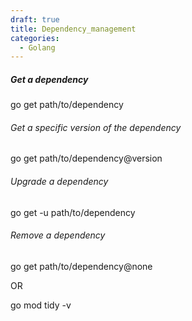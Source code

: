 ```yaml
---
draft: true
title: Dependency_management
categories:
  - Golang
---
```

##### Get a dependency

go get path/to/dependency

###### Get a specific version of the dependency

go get path/to/dependency@version

###### Upgrade a dependency

go get -u path/to/dependency

###### Remove a dependency

go get path/to/dependency@none

OR

go mod tidy -v
